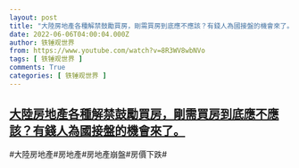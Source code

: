 ```yaml
---
layout: post
title: "大陸房地產各種解禁鼓勵買房，剛需買房到底應不應該？有錢人為國接盤的機會來了。"
date: 2022-06-06T04:00:04.000Z
author: 铁锤观世界
from: https://www.youtube.com/watch?v=8R3WV8wbNVo
tags: [ 铁锤观世界 ]
comments: True
categories: [ 铁锤观世界 ]
---
```

<!--1654488004000-->
[大陸房地產各種解禁鼓勵買房，剛需買房到底應不應該？有錢人為國接盤的機會來了。](https://www.youtube.com/watch?v=8R3WV8wbNVo)
------

<div>
#大陸房地產#房地產#房地產崩盤#房價下跌#
</div>
